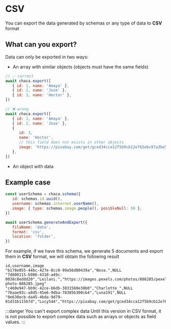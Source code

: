 # CSV

You can export the data generated by schemas or any type of data to **CSV** format

## What can you export?

Data can only be exported in two ways:

-  An array with similar objects (objects must have the same fields)

```js
// ✅ correct
await chaca.export([
   { id: 1, name: 'Amaya' },
   { id: 2, name: 'Jose' },
   { id: 3, name: 'Hector' },
])

// ❌ wrong
await chaca.export([
   { id: 1, name: 'Amaya' },
   { id: 2, name: 'Jose' },
   {
      id: 3,
      name: 'Hector',
      // this field does not exists in other objects
      image: 'https://pixabay.com/get/gced34cca12f5b9cb12e765ebc87a3be51118a7437a87d4636caa28a26ae72d433b2554e104ca79735997400b3fa19634c943d6d63cf5b9e7be93b525d459d86e_1280.jpg',
   },
])
```

-  An object with data

## Example case

```js
const userSchema = chaca.schema({
   id: schemas.id.uuid(),
   username: schemas.internet.userName(),
   image: { type: schemas.image.people(), posibleNull: 50 },
})

await userSchema.generateAndExport({
   filaName: 'data',
   format: 'csv',
   location: 'folder',
})
```

For example, if we have this schema, we generate 5 documents and export them in **CSV** format, we will obtain the following result

```csv
id,username,image
"b178e855-44bc-427e-8cc0-99a56d80439a","Nova.",NULL
"7d800115-b986-4310-a49c-0038c8eddd20","Leilani.","https://images.pexels.com/photos/886285/pexels-photo-886285.jpeg"
"c460e947-bb9c-42ce-b6db-3831560e38b0","Charlotte_",NULL
"76aae93c-a8d5-45e6-9dba-78385b300cb4","Luna191",NULL
"0e630ecb-da45-4bda-9d79-01d31b115b7d","Lucy544","https://pixabay.com/get/gced34cca12f5b9cb12e765ebc87a3be51118a7437a87d4636caa28a26ae72d433b2554e104ca79735997400b3fa19634c943d6d63cf5b9e7be93b525d459d86e_1280.jpg"
```

:::danger You can't export complex data
Until this version in CSV format, it is not possible to export complex data such as arrays or objects as field values.
:::
